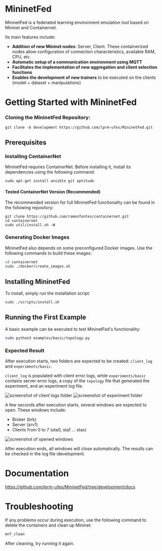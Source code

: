 # MininetFed

MininetFed is a federated learning environment emulation tool based on Mininet and Containernet.

Its main features include:

- **Addition of new Mininet nodes**: Server, Client. These containerized nodes allow configuration of connection characteristics, available RAM, CPU, etc.
- **Automatic setup of a communication environment using MQTT**
- **Facilitates the implementation of new aggregation and client selection functions**
- **Enables the development of new trainers** to be executed on the clients (model + dataset + manipulations)

# Getting Started with MininetFed

### Cloning the MininetFed Repository:

```
git clone -b development https://github.com/lprm-ufes/MininetFed.git
```

## Prerequisites

### Installing ContainerNet

MininetFed requires ContainerNet. Before installing it, install its dependencies using the following command:

```
sudo apt-get install ansible git aptitude
```

#### Tested ContainerNet Version (Recommended)

The recommended version for full MininetFed functionality can be found in the following repository:

```
git clone https://github.com/ramonfontes/containernet.git
cd containernet
sudo util/install.sh -W
```

### Generating Docker Images

MininetFed also depends on some preconfigured Docker images. Use the following commands to build these images:

```bash
cd containernet
sudo ./docker/create_images.sh
```

## Installing MininetFed

To install, simply run the installation script:

```bash
sudo ./scripts/install.sh
```

## Running the First Example

A basic example can be executed to test MininetFed's functionality:

```bash
sudo python3 examples/basic/topology.py
```

### Expected Result

After execution starts, two folders are expected to be created: `client_log` and `experiments/basic`.

`client_log` is populated with client error logs, while `experiments/basic` contains server error logs, a copy of the `topology` file that generated the experiment, and an experiment log file.

<img src="https://github.com/lprm-ufes/MininetFed/blob/main/imgs/client_log.png" alt="screenshot of client logs folder" />
<img src="https://github.com/lprm-ufes/MininetFed/blob/main/imgs/results.png" alt="screenshot of experiment folder" />

A few seconds after execution starts, several windows are expected to open. These windows include:

- Broker (brk)
- Server (srv1)
- Clients from 0 to 7 (sta0, sta1 ... stax)

<img src="https://github.com/lprm-ufes/MininetFed/blob/main/imgs/execution.png" alt="screenshot of opened windows" />

After execution ends, all windows will close automatically. The results can be checked in the log file idevelopment.

# Documentation

https://github.com/lprm-ufes/MininetFed/tree/development/docs

# Troubleshooting

If any problems occur during execution, use the following command to delete the containers and clean up Mininet:

```bash
mnf_clean
```

After cleaning, try running it again.
